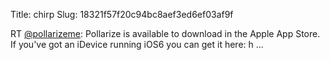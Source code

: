 Title: chirp
Slug: 18321f57f20c94bc8aef3ed6ef03af9f

RT <a href="http://twitter.com/pollarizeme">@pollarizeme</a>: Pollarize is available to download in the Apple App Store. If you've got an iDevice running iOS6 you can get it here: h ...
